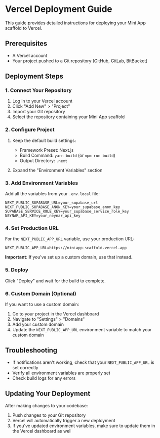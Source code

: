 # Vercel Deployment Guide

This guide provides detailed instructions for deploying your Mini App scaffold to Vercel.

## Prerequisites

- A Vercel account
- Your project pushed to a Git repository (GitHub, GitLab, BitBucket)

## Deployment Steps

### 1. Connect Your Repository

1. Log in to your Vercel account
2. Click "Add New" > "Project"
3. Import your Git repository
4. Select the repository containing your Mini App scaffold

### 2. Configure Project

1. Keep the default build settings:
   - Framework Preset: Next.js
   - Build Command: `yarn build` (or `npm run build`)
   - Output Directory: `.next`

2. Expand the "Environment Variables" section

### 3. Add Environment Variables

Add all the variables from your `.env.local` file:

```
NEXT_PUBLIC_SUPABASE_URL=your_supabase_url
NEXT_PUBLIC_SUPABASE_ANON_KEY=your_supabase_anon_key
SUPABASE_SERVICE_ROLE_KEY=your_supabase_service_role_key
NEYNAR_API_KEY=your_neynar_api_key
```

### 4. Set Production URL

For the `NEXT_PUBLIC_APP_URL` variable, use your production URL:

```
NEXT_PUBLIC_APP_URL=https://miniapp-scaffold.vercel.app
```

**Important:** If you've set up a custom domain, use that instead.

### 5. Deploy

Click "Deploy" and wait for the build to complete.

### 6. Custom Domain (Optional)

If you want to use a custom domain:

1. Go to your project in the Vercel dashboard
2. Navigate to "Settings" > "Domains"
3. Add your custom domain
4. Update the `NEXT_PUBLIC_APP_URL` environment variable to match your custom domain

## Troubleshooting

- If notifications aren't working, check that your `NEXT_PUBLIC_APP_URL` is set correctly
- Verify all environment variables are properly set
- Check build logs for any errors

## Updating Your Deployment

After making changes to your codebase:

1. Push changes to your Git repository
2. Vercel will automatically trigger a new deployment
3. If you've updated environment variables, make sure to update them in the Vercel dashboard as well 